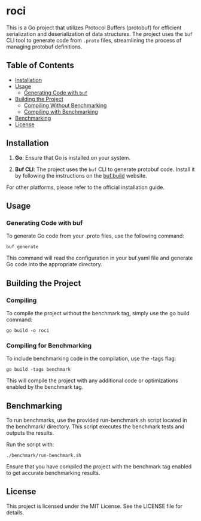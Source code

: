 # roci

This is a Go project that utilizes Protocol Buffers (protobuf) for efficient serialization and deserialization of data structures. The project uses the `buf` CLI tool to generate code from `.proto` files, streamlining the process of managing protobuf definitions.

## Table of Contents

- [Installation](#installation)
- [Usage](#usage)
    - [Generating Code with `buf`](#generating-code-with-buf)
- [Building the Project](#building-the-project)
    - [Compiling Without Benchmarking](#compiling-without-benchmarking)
    - [Compiling with Benchmarking](#compiling-with-benchmarking)
- [Benchmarking](#benchmarking)
- [License](#license)

## Installation

1. **Go**: Ensure that Go is installed on your system. 

2. **Buf CLI**: The project uses the `buf` CLI to generate protobuf code. Install it by following the instructions on the [buf.build](https://buf.build/) website.

For other platforms, please refer to the official installation guide.

## Usage
### Generating Code with buf

To generate Go code from your .proto files, use the following command:

```shell
buf generate
```

This command will read the configuration in your buf.yaml file and generate Go code into the appropriate directory.
## Building the Project
### Compiling

To compile the project without the benchmark tag, simply use the go build command:

```shell
go build -o roci
```

### Compiling for Benchmarking

To include benchmarking code in the compilation, use the -tags flag:

```shell
go build -tags benchmark
```

This will compile the project with any additional code or optimizations enabled by the benchmark tag.
## Benchmarking

To run benchmarks, use the provided run-benchmark.sh script located in the benchmark/ directory. This script executes the benchmark tests and outputs the results.

Run the script with:

```shell
./benchmark/run-benchmark.sh
```

Ensure that you have compiled the project with the benchmark tag enabled to get accurate benchmarking results.
## License

This project is licensed under the MIT License. See the LICENSE file for details.